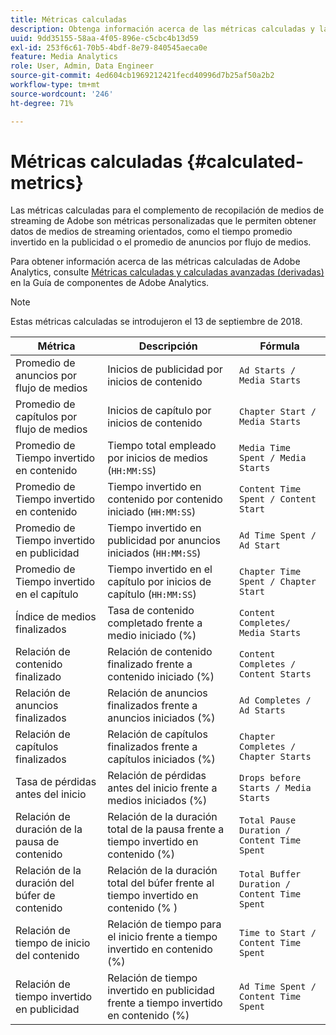 ```yaml
---
title: Métricas calculadas
description: Obtenga información acerca de las métricas calculadas y las fórmulas de métricas en el complemento de recopilación de medios de streaming.
uuid: 9dd35155-58aa-4f05-896e-c5cbc4b13d59
exl-id: 253f6c61-70b5-4bdf-8e79-840545aeca0e
feature: Media Analytics
role: User, Admin, Data Engineer
source-git-commit: 4ed604cb1969212421fecd40996d7b25af50a2b2
workflow-type: tm+mt
source-wordcount: '246'
ht-degree: 71%

---
```


# Métricas calculadas {#calculated-metrics}

Las métricas calculadas para el complemento de recopilación de medios de streaming de Adobe son métricas personalizadas que le permiten obtener datos de medios de streaming orientados, como el tiempo promedio invertido en la publicidad o el promedio de anuncios por flujo de medios.

Para obtener información acerca de las métricas calculadas de Adobe Analytics, consulte [Métricas calculadas y calculadas avanzadas (derivadas)](https://experienceleague.adobe.com/docs/analytics/components/calculated-metrics/cm-overview.html?lang=es) en la Guía de componentes de Adobe Analytics.

>[!NOTE]
>
>Estas métricas calculadas se introdujeron el 13 de septiembre de 2018.

| Métrica | Descripción | Fórmula |
|---|---|---|
| Promedio de anuncios por flujo de medios | Inicios de publicidad por inicios de contenido | `Ad Starts / Media Starts` |
| Promedio de capítulos por flujo de medios | Inicios de capítulo por inicios de contenido | `Chapter Start / Media Starts` |
| Promedio de Tiempo invertido en contenido | Tiempo total empleado por inicios de medios (`HH:MM:SS`) | `Media Time Spent / Media Starts` |
| Promedio de Tiempo invertido en contenido | Tiempo invertido en contenido por contenido iniciado (`HH:MM:SS`) | `Content Time Spent / Content Start` |
| Promedio de Tiempo invertido en publicidad | Tiempo invertido en publicidad por anuncios iniciados (`HH:MM:SS`) | `Ad Time Spent / Ad Start` |
| Promedio de Tiempo invertido en el capítulo | Tiempo invertido en el capítulo por inicios de capítulo (`HH:MM:SS`) | `Chapter Time Spent / Chapter Start` |
| Índice de medios finalizados | Tasa de contenido completado frente a medio iniciado (%) | `Content Completes/ Media Starts` |
| Relación de contenido finalizado | Relación de contenido finalizado frente a contenido iniciado (%) | `Content Completes / Content Starts` |
| Relación de anuncios finalizados | Relación de anuncios finalizados frente a anuncios iniciados (%) | `Ad Completes / Ad Starts` |
| Relación de capítulos finalizados | Relación de capítulos finalizados frente a capítulos iniciados (%) | `Chapter Completes / Chapter Starts` |
| Tasa de pérdidas antes del inicio | Relación de pérdidas antes del inicio frente a medios iniciados (%) | `Drops before Starts / Media Starts` |
| Relación de duración de la pausa de contenido | Relación de la duración total de la pausa frente a tiempo invertido en contenido (%) | `Total Pause Duration / Content Time Spent` |
| Relación de la duración del búfer de contenido | Relación de la duración total del búfer frente al tiempo invertido en contenido (% ) | `Total Buffer Duration / Content Time Spent` |
| Relación de tiempo de inicio del contenido | Relación de tiempo para el inicio frente a tiempo invertido en contenido (%) | `Time to Start / Content Time Spent` |
| Relación de tiempo invertido en publicidad | Relación de tiempo invertido en publicidad frente a tiempo invertido en contenido (%) | `Ad Time Spent / Content Time Spent` |
